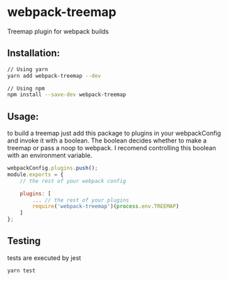 # webpack-treemap
Treemap plugin for webpack builds

## Installation:
```sh
// Using yarn
yarn add webpack-treemap --dev

// Using npm
npm install --save-dev webpack-treemap
```

## Usage:
to build a treemap just add this package to plugins in your webpackConfig and invoke it with a boolean. The boolean decides whether to make a treemap or pass a noop to webpack.  I recomend controlling this boolean with an environment variable. 

```js
webpackConfig.plugins.push();
module.exports = {
    // the rest of your webpack config

    plugins: [
        ... // the rest of your plugins
        require('webpack-treemap')(process.env.TREEMAP)
    ]
};

```

## Testing
tests are executed by jest
```
yarn test
```

